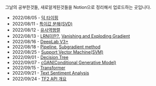 그날의 공부한것들, 새로알게된것들을 Notion으로 정리해서 업로드하는 곳입니다.

- 2022/08/05 - [덕 타이핑](https://www.notion.so/bd701252797a4d49986c7b747608fc78)
- 2022/08/11 - [특이값 분해(SVD)](https://foul-beechnut-069.notion.site/SVD-918009fc633c4e6383d238580f651efe)
- 2022/08/12 - [유사역행렬](https://foul-beechnut-069.notion.site/pseudo-inverse-matrix-43eba51ecfc84cc687831aea0718d677)
- 2022/08/13 - [LRN이란?](https://foul-beechnut-069.notion.site/LRN-35eb57fe114b4d01a2b07fab56a0462b), [Vanishing and Exploding Gradient](https://foul-beechnut-069.notion.site/Vanishing-and-Exploding-Gradient-8dda7d38813a4622a47da8a101c154df)
- 2022/08/16 - [DeepLab V3+](https://foul-beechnut-069.notion.site/DeepLab-V3-6781a6ae7124455cb9803f44d4be202c)
- 2022/08/18 - [Pipeline](https://foul-beechnut-069.notion.site/Pipeline-de02e4833ccc4645964072834c1c4e75), [Subgradient method](https://foul-beechnut-069.notion.site/Subgradient-method-a342bc23fa1145c694813fcc8efe59f0)
- 2022/08/25 - [Support Vector Machine(SVM)](https://foul-beechnut-069.notion.site/Support-Vector-Machine-SVM-e08dc35629fb4e8f9b5083d8e415675d)
- 2022/09/01 - [Decision Tree](https://foul-beechnut-069.notion.site/Decision-Tree-79526991759a4bde99851bdc6de4a2e3)
- 2022/09/07 - [cGAN(Conditional Generative Model)](https://foul-beechnut-069.notion.site/cGAN-Conditional-Generative-Model-70a9c50ff27d4d51b674fbfe183f77fa)
- 2022/09/15 - [Transformer](https://foul-beechnut-069.notion.site/Transformer-190bd56c9b8c4918a9ad4ab6f12d3dad)
- 2022/09/21 - [Text Sentiment Analysis](https://foul-beechnut-069.notion.site/Text-Sentiment-Analysis-95795e0f1f22466b872d6fea0e66ec2c)
- 2022/09/24 - [TF2 API 개요](https://foul-beechnut-069.notion.site/TF2-API-963e39896c3743d7b76733c43459c1c7)
